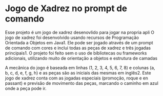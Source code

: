<h1>Jogo de Xadrez no prompt de comando</h1>

<p>Esse projeto é um jogo de xadrez desenovlido para jogar na propria apli O jogo de xadrez foi desenvolvido usando recursos de 
  Programação Orientada a Objetos em Java1. Ele pode ser jogado através de um prompt de comando com cores e inclui todas as peças 
  de xadrez e três jogadas principais1.
  O projeto foi feito sem o uso de bibliotecas ou frameworks adicionais, utilizando muito de orientação a objetos e estrutura de camadas</p>

<p>A mecânica do jogo é baseada em linhas (1, 2, 3, 4, 5, 6, 7, 8) e colunas (a, b, c, d, e, f, g, h) 
  e as peças são as iniciais das mesmas em inglês2. Este jogo de xadrez conta com as jogadas especiais (promoção, roque e en passant) 
  e previsão de movimento das peças, marcando o caminho em azul onde a peça pode ir.</p>
